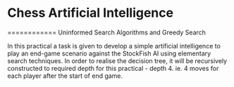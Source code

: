 Chess Artificial Intelligence
=========
============
Uninformed Search Algorithms and Greedy Search


In this practical a task is given to develop a simple artificial intelligence to play an end-game scenario against the StockFish AI using elementary search techniques. In order to realise the decision tree, it will be recursively constructed to required depth for this practical - depth 4. ie. 4 moves for each player after the start of end game.